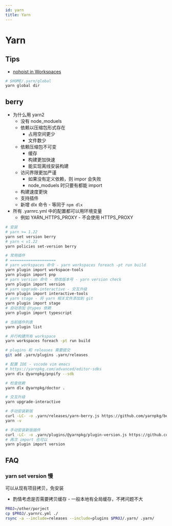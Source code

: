 ```yaml
---
id: yarn
title: Yarn
---
```


# Yarn

## Tips
* [nohoist in Workspaces](https://classic.yarnpkg.com/blog/2018/02/15/nohoist/)

```bash
# $HOME/.yarn/global
yarn global dir
```

## berry
* 为什么用 yarn2
  * 没有 node_moduels
  * 依赖以压缩包形式存在
    * 占用空间更少
    * 文件数少
  * 依赖压缩包不可变
    * 缓存
    * 构建更加快速
    * 能实现离线安装构建
  * 访问界限更加严谨
    * 如果没有定义依赖，则 impor 会失败
    * node_moduels 时只要有都能 import
  * 构建速度更快
  * 支持插件
  * 新增 dlx 命令 - 等同于 `npm dlx`
* 所有 .yarnrc.yml 中的配置都可以用环境变量
  * 例如 YARN_HTTPS_PROXY - 不会使用 HTTPS_PROXY

```bash
# 安装
# yarn >= 1.22
yarn set version berry
# yarn < v1.22
yarn policies set-version berry

# 常用插件
# ====================
# yarn workspaces 命令 - yarn workspaces foreach -pt run build
yarn plugin import workspace-tools
yarn plugin import pnp
# yarn version 命令 - 修改版本号 - yarn version check
yarn plugin import version
# yarn upgrade-interactive - 交互升级
yarn plugin import interactive-tools
# yarn stage - 将 yarn 相关文件添加到 git
yarn plugin import stage
# 自动添加 @types 依赖
yarn plugin import typescript

# 当前插件列表
yarn plugin list

# 并行构建所有 workspace
yarn workspaces foreach -pt run build

# plugins 和 releases 需要提交
git add .yarn/plugins .yarn/releases

# 配置 IDE - vscode vim emacs
# https://yarnpkg.com/advanced/editor-sdks
yarn dlx @yarnpkg/pnpify --sdk

# 检查依赖
yarn dlx @yarnpkg/doctor .

# 交互升级
yarn upgrade-interactive

# 手动安装新版
curl -LC- -o .yarn/releases/yarn-berry.js https://github.com/yarnpkg/berry/raw/master/packages/yarnpkg-cli/bin/yarn.js
yarn -v

# 手动安装新版插件
curl -LC- -o .yarn/plugins/@yarnpkg/plugin-version.js https://github.com/yarnpkg/berry/raw/master/packages/plugin-version/bin/@yarnpkg/plugin-version.js
# 再次 import 也可以
yarn plugin import version
```


## FAQ
### yarn set version 慢

可以从现有项目拷贝，免安装

* 酌情考虑是否需要拷贝缓存 - 一般本地有全局缓存，不拷问题不大

```bash
PROJ=/other/porject
cp $PROJ/.yarnrc.yml ./
rsync -a --include=releases --include=plugins $PROJ/.yarn/ .yarn/
```
